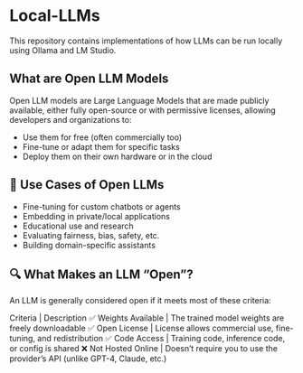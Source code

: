 # Local-LLMs
This repository contains implementations of how LLMs can be run locally using Ollama and LM Studio.

## What are Open LLM Models
Open LLM models are Large Language Models that are made publicly available, either fully open-source or with permissive licenses, allowing developers and organizations to:

- Use them for free (often commercially too)
- Fine-tune or adapt them for specific tasks
- Deploy them on their own hardware or in the cloud

## 🧪 Use Cases of Open LLMs
- Fine-tuning for custom chatbots or agents
- Embedding in private/local applications
- Educational use and research
- Evaluating fairness, bias, safety, etc.
- Building domain-specific assistants

## 🔍 What Makes an LLM “Open”?
An LLM is generally considered open if it meets most of these criteria:

Criteria |	Description
✅ Weights Available |	The trained model weights are freely downloadable
✅ Open License |	License allows commercial use, fine-tuning, and redistribution
✅ Code Access |	Training code, inference code, or config is shared
❌ Not Hosted Online |	Doesn’t require you to use the provider’s API (unlike GPT-4, Claude, etc.)
